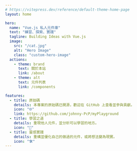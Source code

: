 ```yaml
---
# https://vitepress.dev/reference/default-theme-home-page
layout: home

hero:
  name: "Vue.js 私人元件庫"
  text: "練習、探索、實踐"
  tagline: Building Ideas with Vue.js
  image:
    src: "/cat.jpg"
    alt: "Hero Image"
    class: "custom-hero-image"
  actions:
    - theme: brand
      text: 關於本站
      link: /about
    - theme: alt
      text: 元件列表
      link: /components

features:
  - title: 原始碼
    details: 本專案的原始碼已開源，歡迎在 GitHub 上查看並參與貢獻。
    icon: "🌐"
    link: https://github.com/johnny-PcP/myPlayground
  - title: 學習之道
    details: 重現他人元件，並分析可以學習的地方。
    icon: "📖"
  - title: 靈感實踐
    details: 重構並優化自己的做過的元件，或將想法變為現實。
    icon: "🛠️"
---
```

